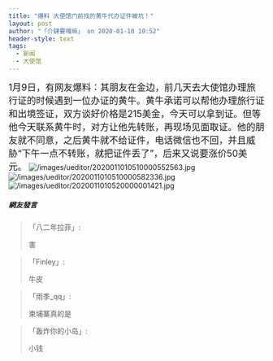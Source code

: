 ```yaml
---
title: "爆料 大使馆门前找的黄牛代办证件被坑！"
layout: post
author: "「介肆要嘎嘛」 on 2020-01-10 10:52"
header-style: text
tags:
  - 新闻
  - 大使馆
---
```


<span style="font-size: 18px;">1月9日，有网友爆料：其朋友在金边，前几天去大使馆办理旅行证的时候遇到一位办证的黄牛。黄牛承诺可以帮他办理旅行证和出境签证，双方谈好价格是215美金，今天可以拿到证。但等他今天联系黄牛时，对方让他先转账，再现场见面取证。他的朋友就不同意，之后黄牛就不给证件，电话微信也不回，并且威胁“下午一点不转账，就把证件丢了”，后来又说要涨价50美元。</span><input type="hidden" value="菲乐园提供">
<img src="http://images.feileyuan.com/images/ueditor/2020011010510000552563.jpg" title="/images/ueditor/2020011010510000552563.jpg" alt="/images/ueditor/2020011010510000552563.jpg"><img src="http://images.feileyuan.com/images/ueditor/2020011010510000582336.jpg" title="/images/ueditor/2020011010510000582336.jpg" alt="/images/ueditor/2020011010510000582336.jpg">
<img src="http://images.feileyuan.com/images/ueditor/2020011010520000001421.jpg" title="/images/ueditor/2020011010520000001421.jpg" alt="/images/ueditor/2020011010520000001421.jpg">

##### 網友發言 
> 「八二年拉菲」:
> <p>害</p>

> 「Finley」:
> <p>牛皮</p>

> 「雨季_qq」:
> <p>柬埔寨真的是</p>

> 「轰炸你的小岛」:
> <p>小钱&nbsp;&nbsp;</p>


